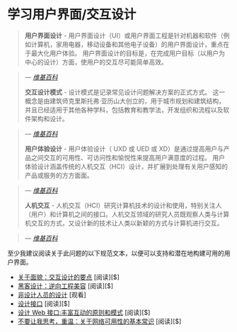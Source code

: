 # 学习用户界面/交互设计

> **用户界面设计** - 用户界面设计（UI）或用户界面工程是针对机器和软件（例如计算机，家用电器，移动设备和其他电子设备）的用户界面设计，重点在于最大化用户体验。 用户界面设计的目标是，在完成用户目标（以用户为中心的设计）方面，使用户的交互尽可能简单高效。

><cite>&#8212; [维基百科](https://en.wikipedia.org/wiki/User_interface_design)</cite>
> 
> **交互设计模式** - 设计模式是记录常见设计问题解决方案的正式方式。 这一概念是由建筑师克里斯托弗·亚历山大创立的，用于城市规划和建筑结构，并且已经适用于其他各种学科，包括教育和教学法，开发组织和流程以及软件架构和设计。

><cite>&#8212; [维基百科](https://en.wikipedia.org/wiki/Design_pattern)</cite>
>  
> **用户体验设计** - 用户体验设计（ UXD 或 UED 或 XD）是通过提高用户与产品之间交互的可用性、可访问性和愉悦性来提高用户满意度的过程。 用户体验设计涵盖传统的人机交互（HCI）设计，并扩展到处理有关用户感知的产品或服务的方方面面。

><cite>&#8212; [维基百科](https://en.wikipedia.org/wiki/User_experience_design)</cite>
>  
> **人机交互** - 人机交互（HCI）研究计算机技术的设计和使用，特别关注人（用户）和计算机之间的接口。人机交互领域的研究人员既观察人类与计算机交互的方式，又设计新的技术让人类以新颖的方式与计算机进行交互。

><cite>&#8212; [维基百科](https://en.wikipedia.org/wiki/Human%E2%80%93computer_interaction)</cite>

至少我建议阅读关于此问题的以下规范文本，以便可以支持和潜在地构建可用的用户界面。

* [关于面貌：交互设计的要点](https://www.amazon.com/About-Face-Essentials-Interaction-Design-ebook/dp/B00MFPZ9UY/?&_encoding=UTF8&tag=frontend-handbook-20&linkCode=ur2&linkId=c723c84ad4d246cb7f1c4a737c5f38a4&camp=1789&creative=9325) [阅读][$]
* [黑客设计：逆向工程美容](https://www.amazon.com/Design-Hackers-Reverse-Engineering-Beauty/dp/1119998956/?&_encoding=UTF8&tag=frontend-handbook-20&linkCode=ur2&linkId=2a52f0968de21c03f069d857b9d92b37&camp=1789&creative=9325) [阅读][$]
* [非设计人员的设计](https://www.youtube.com/watch?v=ZbrzdMaumNk&feature=youtu.be) [观看]
* [设计接口](https://www.amazon.com/Designing-Interfaces-Jenifer-Tidwell/dp/1449379702/?&_encoding=UTF8&tag=frontend-handbook-20&linkCode=ur2&linkId=4539707bb145c676472472aab25eaa56&camp=1789&creative=9325) [阅读][$]
* [设计 Web 接口:丰富互动的原则和模式](https://www.amazon.com/Designing-Web-Interfaces-Principles-Interactions-ebook/dp/B0026OR33U/?&_encoding=UTF8&tag=frontend-handbook-20&linkCode=ur2&linkId=03fb59f4a4345732fae9ecdfaa5076ae&camp=1789&creative=9325) [阅读][$]
* [不要让我思考，重温：关于网络可用性的基本常识](https://www.amazon.com/Dont-Make-Think-Revisited-Usability/dp/0321965515/?&_encoding=UTF8&tag=frontend-handbook-20&linkCode=ur2&linkId=8b0b0771a9985e4e030ef1fe29cf6409&camp=1789&creative=9325) [阅读][$]


